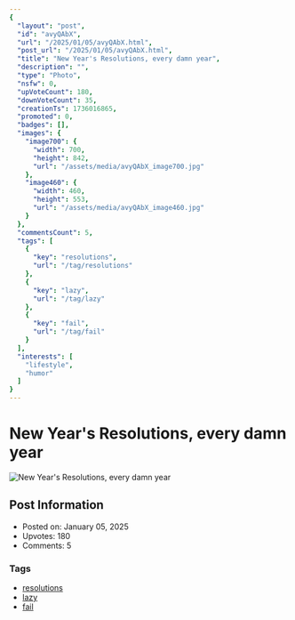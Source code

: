 ```yaml
---
{
  "layout": "post",
  "id": "avyQAbX",
  "url": "/2025/01/05/avyQAbX.html",
  "post_url": "/2025/01/05/avyQAbX.html",
  "title": "New Year's Resolutions, every damn year",
  "description": "",
  "type": "Photo",
  "nsfw": 0,
  "upVoteCount": 180,
  "downVoteCount": 35,
  "creationTs": 1736016865,
  "promoted": 0,
  "badges": [],
  "images": {
    "image700": {
      "width": 700,
      "height": 842,
      "url": "/assets/media/avyQAbX_image700.jpg"
    },
    "image460": {
      "width": 460,
      "height": 553,
      "url": "/assets/media/avyQAbX_image460.jpg"
    }
  },
  "commentsCount": 5,
  "tags": [
    {
      "key": "resolutions",
      "url": "/tag/resolutions"
    },
    {
      "key": "lazy",
      "url": "/tag/lazy"
    },
    {
      "key": "fail",
      "url": "/tag/fail"
    }
  ],
  "interests": [
    "lifestyle",
    "humor"
  ]
}
---
```


# New Year's Resolutions, every damn year

![New Year's Resolutions, every damn year](/assets/media/avyQAbX_image700.jpg)

## Post Information

- Posted on: January 05, 2025
- Upvotes: 180
- Comments: 5

### Tags

- [resolutions](/tag/resolutions)
- [lazy](/tag/lazy)
- [fail](/tag/fail)
